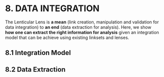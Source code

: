 # 8. DATA INTEGRATION 
The Lenticular Lens is **a mean** (link creation, manipulation and validation for data integration) to **an end** (data extraction for analysis). Here, we show **how one can extract the right information for analysis** given an integration model that can be achieve using existing linksets and lenses.  





## 8.1 Integration Model </span>



## 8.2 Data Extraction

